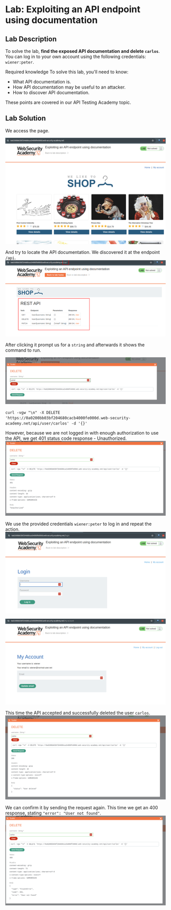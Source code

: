 # Lab: Exploiting an API endpoint using documentation

## Lab Description

To solve the lab, **find the exposed API documentation and delete `carlos`**. You can log in to your own account using the following credentials: `wiener:peter`.

Required knowledge
To solve this lab, you'll need to know:

- What API documentation is.
- How API documentation may be useful to an attacker.
- How to discover API documentation.

These points are covered in our API Testing Academy topic.

## Lab Solution

We access the page.

![](01-access-the-page.png)

And try to locate the API documentation. We discovered it at the endpoint `/api`.
![](02-api-documentation-avaliable.png)

After clicking it prompt us for a `string` and afterwards it shows the command to run.

![](03-example-how-to-use-it.png)

`curl -vgw "\n" -X DELETE 'https://0a0200bb03bf204680cacb4000fe000d.web-security-academy.net/api/user/carlos' -d '{}'
`

However, because we are not logged in with enough authorization to use the API, we get 401 status code response - Unauthorized.
![](04-401-unauthorized.png)

We use the provided credentials `wiener:peter` to log in and repeat the action.
![](05-log-in.png)


![](06-logged-in.png)

This time the API accepted and successfully deleted the user `carlos`.
![](07-now-authorized.png)

We can confirm it by sending the request again. This time we get an 400 response, stating `"error": "User not found"`.
![](08-user-not-found.png)
